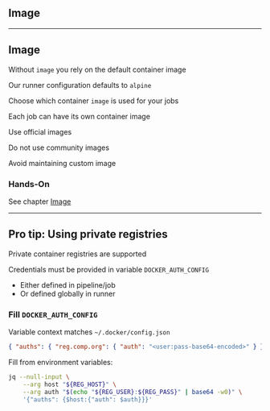<!-- .slide: id="gitlab_image" class="vertical-center" -->

<i class="fa-duotone fa-layer-group fa-8x fa-duotone-colors" style="float: right; color: grey;"></i>

## Image

---

## Image

Without `image` you rely on the default container image

Our runner configuration defaults to `alpine` [<i class="fa-brands fa-docker"></i>](https://hub.docker.com/_/alpine) [<i class="fa-duotone fa-globe fa-duotone-colors"></i>](https://alpinelinux.org/)

Choose which container `image` [](https://docs.gitlab.com/ee/ci/yaml/#image) is used for your jobs

Each job can have its own container image

Use official images [<i class="fa-brands fa-docker"></i>](https://hub.docker.com/search?q=&image_filter=official)

Do not use community images 

Avoid maintaining custom image

### Hands-On

See chapter [Image](/hands-on/2024-11-21/040_image/exercise/)

---

## Pro tip: Using private registries

Private container registries are supported [](https://docs.gitlab.com/ee/ci/docker/using_docker_images.html#access-an-image-from-a-private-container-registry)

Credentials must be provided in variable `DOCKER_AUTH_CONFIG` [](https://docs.gitlab.com/ee/ci/docker/using_docker_images.html#use-statically-defined-credentials)

- Either defined in pipeline/job
- Or defined globally in runner

### Fill `DOCKER_AUTH_CONFIG`

Variable context matches `~/.docker/config.json`

```json
{ "auths": { "reg.comp.org": { "auth": "<user:pass-base64-encoded>" } } }
```

Fill from environment variables:

```bash
jq --null-input \
    --arg host "${REG_HOST}" \
    --arg auth "$(echo "${REG_USER}:${REG_PASS}" | base64 -w0)" \
    '{"auths": {$host:{"auth": $auth}}}'
```
